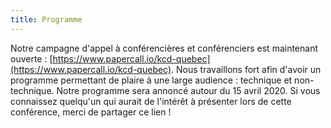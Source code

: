 ```yaml
---
title: Programme
---
```


Notre campagne d'appel à conférencières et conférenciers est maintenant ouverte : [https://www.papercall.io/kcd-quebec](https://www.papercall.io/kcd-quebec). Nous travaillons fort afin d'avoir un programme permettant de plaire à une large audience : technique et non-technique. Notre programme sera annoncé autour du 15 avril 2020. Si vous connaissez quelqu'un qui aurait de l'intérêt à présenter lors de cette conférence, merci de partager ce lien !

